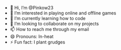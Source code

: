- 👋 Hi, I’m @Pinkow23
- 👀 I’m interested in playing online and offline games
- 🌱 I’m currently learning how to code
- 💞️ I’m looking to collaborate on my projects
- 📫 How to reach me through my email
- 😄 Pronouns: In-heat
- ⚡ Fun fact: I plant grudges

<!---
Pinkow23/Pinkow23 is a ✨ special ✨ repository because its `README.md` (this file) appears on your GitHub profile.
You can click the Preview link to take a look at your changes.
--->
